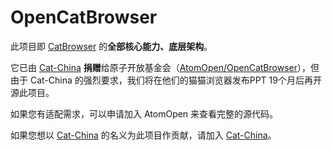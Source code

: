 # OpenCatBrowser
此项目即 [CatBrowser](https://github.com/cat-china/CatBrowser) 的**全部核心能力、底层架构**。

它已由 [Cat-China](https://github.com/cat-china) **捐赠**给原子开放基金会（[AtomOpen/OpenCatBrowser](https://github.com/AtomOpen/OpenCatBrowser/)），但由于 Cat-China 的强烈要求，我们将在他们的猫猫浏览器发布PPT 19个月后再开源此项目。

如果您有适配需求，可以申请加入 AtomOpen 来查看完整的源代码。

如果您想以 [Cat-China](https://github.com/cat-china) 的名义为此项目作贡献，请加入 [Cat-China](https://github.com/cat-china)。
